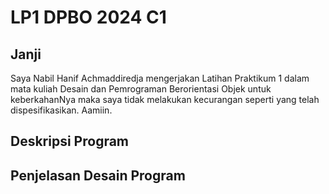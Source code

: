 # LP1 DPBO 2024 C1

## Janji
Saya Nabil Hanif Achmaddiredja mengerjakan Latihan Praktikum 1 dalam mata kuliah
Desain dan Pemrograman Berorientasi Objek untuk keberkahanNya maka saya tidak melakukan kecurangan
seperti yang telah dispesifikasikan. Aamiin.

## Deskripsi Program

## Penjelasan Desain Program
